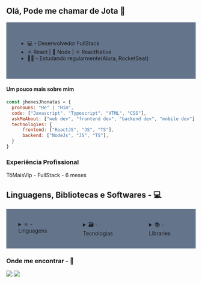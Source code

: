 ## Olá, Pode me chamar de Jota 👋

<div style="background-color: #64748b; padding: 2rem; list-style: none;">
      <ul>
            <li>💻 - Desenvolvedor FullStack</li>
            <li>⚛️ React | 💚 Node | ⚛️ ReactNative</li>
            <li>👨‍💻 - Estudando regularmente(Alura, RocketSeat)</li>
      </ul>
</div>

#### Um pouco mais sobre mim
```javascript
const jhonesJhonatas = {
  pronouns: "He" | "Him",
  code: ["Javascript", "Typescript", "HTML", "CSS"],
  askMeAbout: ["web dev", "frontend dev", "backend dev", "mobile dev"],
  technologies: {
      frontend: ["ReactJS", "JS", "TS"],
      backend: ["NodeJs", "JS", "TS"],
  }
}
```

### Experiência Profissional

TôMaisVip - FullStack - 6 meses

## Linguagens, Bibliotecas e Softwares - 💻
  
<div style="display: flex">

  <div style="background-color: #64748b; padding: 2rem">
    <details>
      <summary>⚛️ - Linguagens</summary>
      <ul>
            <li>Html</li>
            <li>Css</li>
            <li>JavaScript</li>
            <li>TypeScript</li>
      </ul>
    </details>
  </div>
  
  <div style="background-color: #64748b; padding: 2rem">
    <details>
    <summary>🗃️ - Tecnologias</summary>
      <ul>
      <li>ReactJs</li>
      <li>NodeJs</li>
      <li>NextJs</li>
      <li>PostgreSql</li>
    </ul>
    </details>
  </div>
  
   <div style="background-color: #64748b; padding: 2rem">
     <details>
    <summary>📚 - Libraries</summary>
    <ul>
      <li>PrismaJs</li>
      <li>StyledComponents</li>
      <li>RadixUi</li>
      <li>React-Router-Dom</li>
      <li>React-Hook-Form</li>
      <li>Tailwind</li>
      <li>Styles Components</li>
      <li>React Hook Form</li>
      <li>React Router Dom</li>
      <li>Zod</li>
      <li>Axios</li>
    </ul>
    </details>
  </div>
  
</div>
  
  ### Onde me encontrar - 📱
 
<div> 
  
  <a href="https://www.instagram.com/jhones.jhonatas" target="_blank"><img src="https://img.shields.io/badge/-Instagram-%23E4405F?style=for-the-badge&logo=instagram&logoColor=white" target="_blank"></a>
  <a href="https://www.linkedin.com/in/jhonesjhonatas/" target="_blank"><img src="https://img.shields.io/badge/-LinkedIn-%230077B5?style=for-the-badge&logo=linkedin&logoColor=white" target="_blank"></a>  
  
</div>
